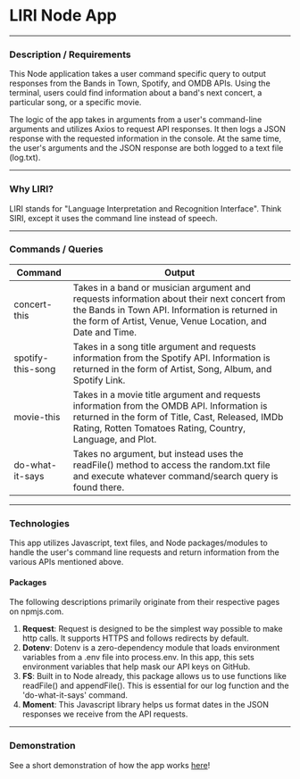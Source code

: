 # LIRI Node App
---
### Description / Requirements

This Node application takes a user command specific query to output responses from the Bands in Town, Spotify, and OMDB APIs. Using the terminal, users could find information about a band's next concert, a particular song, or a specific movie.

The logic of the app takes in arguments from a user's command-line arguments and utilizes Axios to request API responses. It then logs a JSON response with the requested information in the console. At the same time, the user's arguments and the JSON response are both logged to a text file (log.txt).

---

### Why LIRI?
LIRI stands for "Language Interpretation and Recognition Interface". Think SIRI, except it uses the command line instead of speech.

---

### Commands / Queries

Command | Output
---------|---------
concert-this | Takes in a band or musician argument and requests information about their next concert from the Bands in Town API. Information is returned in the form of Artist, Venue, Venue Location, and Date and Time.
spotify-this-song | Takes in a song title argument and requests information from the Spotify API. Information is returned in the form of Artist, Song, Album, and Spotify Link.
movie-this | Takes in a movie title argument and requests information from the OMDB API. Information is returned in the form of Title, Cast, Released, IMDb Rating, Rotten Tomatoes Rating, Country, Language, and Plot.
do-what-it-says | Takes no argument, but instead uses the readFile() method to access the random.txt file and execute whatever command/search query is found there.

---
### Technologies
This app utilizes Javascript, text files, and Node packages/modules to handle the user's command line requests and return information from the various APIs mentioned above.

#### Packages
The following descriptions primarily originate from their respective pages on npmjs.com.

1. **Request**: Request is designed to be the simplest way possible to make http calls. It supports HTTPS and follows redirects by default.
2. **Dotenv**: Dotenv is a zero-dependency module that loads environment variables from a .env file into process.env. In this app, this sets environment variables that help mask our API keys on GitHub.
3. **FS**: Built in to Node already, this package allows us to use functions like readFile() and appendFile(). This is essential for our log function and the 'do-what-it-says' command.
4. **Moment**: This Javascript library helps us format dates in the JSON responses we receive from the API requests.

---
### Demonstration

See a short demonstration of how the app works [here](https://drive.google.com/file/d/171O_y2AIyS4BKCo5GJDt4s56zRvJJN-Z/view)!